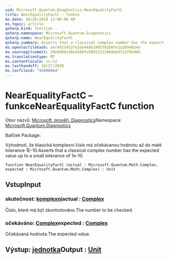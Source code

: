 ```yaml
---
uid: Microsoft.Quantum.Diagnostics.NearEqualityFactC
title: NearEqualityFactC – funkce
ms.date: 10/26/2020 12:00:00 AM
ms.topic: article
qsharp.kind: function
qsharp.namespace: Microsoft.Quantum.Diagnostics
qsharp.name: NearEqualityFactC
qsharp.summary: Asserts that a classical complex number has the expected value up to a small tolerance of 1e-10.
ms.openlocfilehash: aef4925452fe2de444b1995f92b8fe1a2894834a
ms.sourcegitcommit: 29e0d88a30e4166fa580132124b0eb57e1f0e986
ms.translationtype: MT
ms.contentlocale: cs-CZ
ms.lasthandoff: 10/27/2020
ms.locfileid: "92698064"
---
```

# <a name="nearequalityfactc-function"></a><span data-ttu-id="9d6e8-102">NearEqualityFactC – funkce</span><span class="sxs-lookup"><span data-stu-id="9d6e8-102">NearEqualityFactC function</span></span>

<span data-ttu-id="9d6e8-103">Obor názvů: [Microsoft. prověří. Diagnostics](xref:Microsoft.Quantum.Diagnostics)</span><span class="sxs-lookup"><span data-stu-id="9d6e8-103">Namespace: [Microsoft.Quantum.Diagnostics](xref:Microsoft.Quantum.Diagnostics)</span></span>

<span data-ttu-id="9d6e8-104">Balíček [](https://nuget.org/packages/)</span><span class="sxs-lookup"><span data-stu-id="9d6e8-104">Package: [](https://nuget.org/packages/)</span></span>


<span data-ttu-id="9d6e8-105">Vyhodnotí, že klasická komplexní číslo má očekávanou hodnotu až do malé tolerance 1E-10.</span><span class="sxs-lookup"><span data-stu-id="9d6e8-105">Asserts that a classical complex number has the expected value up to a small tolerance of 1e-10.</span></span>

```qsharp
function NearEqualityFactC (actual : Microsoft.Quantum.Math.Complex, expected : Microsoft.Quantum.Math.Complex) : Unit
```


## <a name="input"></a><span data-ttu-id="9d6e8-106">Vstup</span><span class="sxs-lookup"><span data-stu-id="9d6e8-106">Input</span></span>

### <a name="actual--complex"></a><span data-ttu-id="9d6e8-107">skutečnost: [komplexní](xref:Microsoft.Quantum.Math.Complex)</span><span class="sxs-lookup"><span data-stu-id="9d6e8-107">actual : [Complex](xref:Microsoft.Quantum.Math.Complex)</span></span>

<span data-ttu-id="9d6e8-108">Číslo, které má být zkontrolováno.</span><span class="sxs-lookup"><span data-stu-id="9d6e8-108">The number to be checked.</span></span>


### <a name="expected--complex"></a><span data-ttu-id="9d6e8-109">očekáváno: [Complex](xref:Microsoft.Quantum.Math.Complex)</span><span class="sxs-lookup"><span data-stu-id="9d6e8-109">expected : [Complex](xref:Microsoft.Quantum.Math.Complex)</span></span>

<span data-ttu-id="9d6e8-110">Očekávaná hodnota.</span><span class="sxs-lookup"><span data-stu-id="9d6e8-110">The expected value.</span></span>



## <a name="output--unit"></a><span data-ttu-id="9d6e8-111">Výstup: [jednotka](xref:microsoft.quantum.lang-ref.unit)</span><span class="sxs-lookup"><span data-stu-id="9d6e8-111">Output : [Unit](xref:microsoft.quantum.lang-ref.unit)</span></span>

